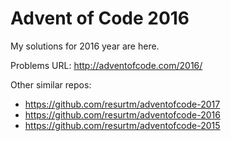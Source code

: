 Advent of Code 2016
===================

My solutions for 2016 year are here.

Problems URL: http://adventofcode.com/2016/

Other similar repos:

* https://github.com/resurtm/adventofcode-2017
* https://github.com/resurtm/adventofcode-2016
* https://github.com/resurtm/adventofcode-2015
